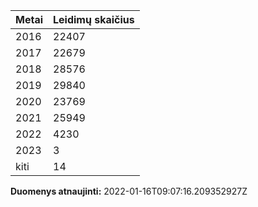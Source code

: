 | Metai | Leidimų skaičius |
|-------| ---------------- |
| 2016 | 22407 |
| 2017 | 22679 |
| 2018 | 28576 |
| 2019 | 29840 |
| 2020 | 23769 |
| 2021 | 25949 |
| 2022 | 4230 |
| 2023 | 3 |
| kiti | 14 |

**Duomenys atnaujinti:** 2022-01-16T09:07:16.209352927Z